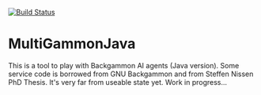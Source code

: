 [![Build Status](https://travis-ci.org/akoshterek/MultiGammonJava.svg?branch=master)](https://travis-ci.org/akoshterek/MultiGammonJava)
# MultiGammonJava
This is a tool to play with Backgammon AI agents (Java version).
Some service code is borrowed from GNU Backgammon and from Steffen Nissen PhD Thesis.
It's very far from useable state yet. Work in progress...

